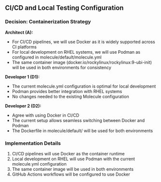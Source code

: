 ## CI/CD and Local Testing Configuration

### Decision: Containerization Strategy

**Architect (A):**
- For CI/CD pipelines, we will use Docker as it is widely supported across CI platforms
- For local development on RHEL systems, we will use Podman as configured in molecule/default/molecule.yml
- The same container image (docker.io/rockylinux/rockylinux:9-ubi-init) will be used in both environments for consistency

**Developer 1 (D1):**
- The current molecule.yml configuration is optimal for local development
- Podman provides better integration with RHEL systems
- No changes needed to the existing Molecule configuration

**Developer 2 (D2):**
- Agree with using Docker in CI/CD
- The current setup allows seamless switching between Docker and Podman
- The Dockerfile in molecule/default/ will be used for both environments

### Implementation Details

1. CI/CD pipelines will use Docker as the container runtime
2. Local development on RHEL will use Podman with the current molecule.yml configuration
3. The same container image will be used in both environments
4. GitHub Actions workflows will be configured to use Docker
